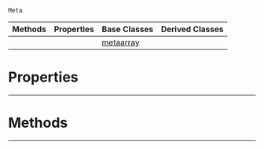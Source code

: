  `Meta`

|Methods|Properties|Base Classes|Derived Classes|
|---|---|---|---|
| | |[metaarray](metaarray.md)| |


 #  Properties


---  
 #  Methods


---  
 

 